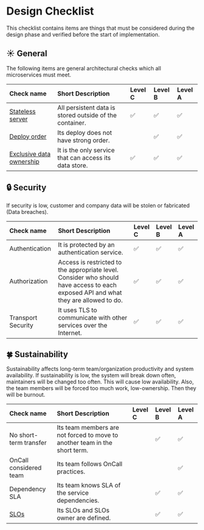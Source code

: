 <!-- File generated by script/update_prc_docs. DO NOT EDIT. -->

# Design Checklist

This checklist contains items are things that must be considered during the design phase and verified before the start of implementation.

## :sunny: General
The following items are general architectural checks which all microservices must meet.

| Check name | Short Description  | Level C | Level B | Level A |
| :--------- | :----------------- | :------ | :------ | :------ |
| [Stateless server](../concepts/stateless-server.md) | All persistent data is stored outside of the container. | :white_check_mark: | :white_check_mark: | :white_check_mark: |
| [Deploy order](../concepts/deploy-order.md) | Its deploy does not have strong order. |  | :white_check_mark: | :white_check_mark: |
| [Exclusive data ownership](../concepts/exclusive-data-ownership.md) | It is the only service that can access its data store. | :white_check_mark: | :white_check_mark: | :white_check_mark: |

## :lock: Security
If security is low, customer and company data will be stolen or fabricated (Data breaches).

| Check name | Short Description  | Level C | Level B | Level A |
| :--------- | :----------------- | :------ | :------ | :------ |
| Authentication | It is protected by an authentication service. | :white_check_mark: | :white_check_mark: | :white_check_mark: |
| Authorization | Access is restricted to the appropriate level. Consider who should have access to each exposed API and what they are allowed to do.  | :white_check_mark: | :white_check_mark: | :white_check_mark: |
| Transport Security | It uses TLS to communicate with other services over the Internet. | :white_check_mark: | :white_check_mark: | :white_check_mark: |

## :four_leaf_clover: Sustainability
Sustainability affects long-term team/organization productivity and system availability. If sustainability is low, the system will break down often, maintainers will be changed too often. This will cause low availability. Also, the team members will be forced too much work, low-ownership. Then they will be burnout.

| Check name | Short Description  | Level C | Level B | Level A |
| :--------- | :----------------- | :------ | :------ | :------ |
| No short-term transfer | Its team members are not forced to move to another team in the short term. |  | :white_check_mark: | :white_check_mark: |
| OnCall considered team | Its team follows OnCall practices. |  |  | :white_check_mark: |
| Dependency SLA | Its team knows SLA of the service dependencies. |  | :white_check_mark: | :white_check_mark: |
| [SLOs](../concepts/slo.md) | Its SLOs and SLOs owner are defined. |  | :white_check_mark: | :white_check_mark: |
